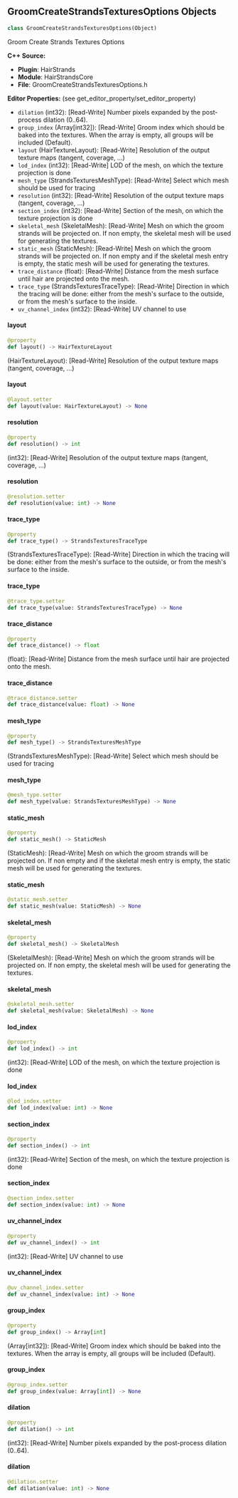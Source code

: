 ## GroomCreateStrandsTexturesOptions Objects

```python
class GroomCreateStrandsTexturesOptions(Object)
```

Groom Create Strands Textures Options

**C++ Source:**

- **Plugin**: HairStrands
- **Module**: HairStrandsCore
- **File**: GroomCreateStrandsTexturesOptions.h

**Editor Properties:** (see get_editor_property/set_editor_property)

- ``dilation`` (int32):  [Read-Write] Number pixels expanded by the post-process dilation (0..64).
- ``group_index`` (Array[int32]):  [Read-Write] Groom index which should be baked into the textures. When the array is empty, all groups will be included (Default).
- ``layout`` (HairTextureLayout):  [Read-Write] Resolution of the output texture maps (tangent, coverage, ...)
- ``lod_index`` (int32):  [Read-Write] LOD of the mesh, on which the texture projection is done
- ``mesh_type`` (StrandsTexturesMeshType):  [Read-Write] Select which mesh should be used for tracing
- ``resolution`` (int32):  [Read-Write] Resolution of the output texture maps (tangent, coverage, ...)
- ``section_index`` (int32):  [Read-Write] Section of the mesh, on which the texture projection is done
- ``skeletal_mesh`` (SkeletalMesh):  [Read-Write] Mesh on which the groom strands will be projected on. If non empty, the skeletal mesh will be used for generating the textures.
- ``static_mesh`` (StaticMesh):  [Read-Write] Mesh on which the groom strands will be projected on. If non empty and if the skeletal mesh entry is empty, the static mesh will be used for generating the textures.
- ``trace_distance`` (float):  [Read-Write] Distance from the mesh surface until hair are projected onto the mesh.
- ``trace_type`` (StrandsTexturesTraceType):  [Read-Write] Direction in which the tracing will be done: either from the mesh's surface to the outside, or from the mesh's surface to the inside.
- ``uv_channel_index`` (int32):  [Read-Write] UV channel to use

<a id="unreal.GroomCreateStrandsTexturesOptions.layout"></a>

#### layout

```python
@property
def layout() -> HairTextureLayout
```

(HairTextureLayout):  [Read-Write] Resolution of the output texture maps (tangent, coverage, ...)

<a id="unreal.GroomCreateStrandsTexturesOptions.layout"></a>

#### layout

```python
@layout.setter
def layout(value: HairTextureLayout) -> None
```

<a id="unreal.GroomCreateStrandsTexturesOptions.resolution"></a>

#### resolution

```python
@property
def resolution() -> int
```

(int32):  [Read-Write] Resolution of the output texture maps (tangent, coverage, ...)

<a id="unreal.GroomCreateStrandsTexturesOptions.resolution"></a>

#### resolution

```python
@resolution.setter
def resolution(value: int) -> None
```

<a id="unreal.GroomCreateStrandsTexturesOptions.trace_type"></a>

#### trace_type

```python
@property
def trace_type() -> StrandsTexturesTraceType
```

(StrandsTexturesTraceType):  [Read-Write] Direction in which the tracing will be done: either from the mesh's surface to the outside, or from the mesh's surface to the inside.

<a id="unreal.GroomCreateStrandsTexturesOptions.trace_type"></a>

#### trace_type

```python
@trace_type.setter
def trace_type(value: StrandsTexturesTraceType) -> None
```

<a id="unreal.GroomCreateStrandsTexturesOptions.trace_distance"></a>

#### trace_distance

```python
@property
def trace_distance() -> float
```

(float):  [Read-Write] Distance from the mesh surface until hair are projected onto the mesh.

<a id="unreal.GroomCreateStrandsTexturesOptions.trace_distance"></a>

#### trace_distance

```python
@trace_distance.setter
def trace_distance(value: float) -> None
```

<a id="unreal.GroomCreateStrandsTexturesOptions.mesh_type"></a>

#### mesh_type

```python
@property
def mesh_type() -> StrandsTexturesMeshType
```

(StrandsTexturesMeshType):  [Read-Write] Select which mesh should be used for tracing

<a id="unreal.GroomCreateStrandsTexturesOptions.mesh_type"></a>

#### mesh_type

```python
@mesh_type.setter
def mesh_type(value: StrandsTexturesMeshType) -> None
```

<a id="unreal.GroomCreateStrandsTexturesOptions.static_mesh"></a>

#### static_mesh

```python
@property
def static_mesh() -> StaticMesh
```

(StaticMesh):  [Read-Write] Mesh on which the groom strands will be projected on. If non empty and if the skeletal mesh entry is empty, the static mesh will be used for generating the textures.

<a id="unreal.GroomCreateStrandsTexturesOptions.static_mesh"></a>

#### static_mesh

```python
@static_mesh.setter
def static_mesh(value: StaticMesh) -> None
```

<a id="unreal.GroomCreateStrandsTexturesOptions.skeletal_mesh"></a>

#### skeletal_mesh

```python
@property
def skeletal_mesh() -> SkeletalMesh
```

(SkeletalMesh):  [Read-Write] Mesh on which the groom strands will be projected on. If non empty, the skeletal mesh will be used for generating the textures.

<a id="unreal.GroomCreateStrandsTexturesOptions.skeletal_mesh"></a>

#### skeletal_mesh

```python
@skeletal_mesh.setter
def skeletal_mesh(value: SkeletalMesh) -> None
```

<a id="unreal.GroomCreateStrandsTexturesOptions.lod_index"></a>

#### lod_index

```python
@property
def lod_index() -> int
```

(int32):  [Read-Write] LOD of the mesh, on which the texture projection is done

<a id="unreal.GroomCreateStrandsTexturesOptions.lod_index"></a>

#### lod_index

```python
@lod_index.setter
def lod_index(value: int) -> None
```

<a id="unreal.GroomCreateStrandsTexturesOptions.section_index"></a>

#### section_index

```python
@property
def section_index() -> int
```

(int32):  [Read-Write] Section of the mesh, on which the texture projection is done

<a id="unreal.GroomCreateStrandsTexturesOptions.section_index"></a>

#### section_index

```python
@section_index.setter
def section_index(value: int) -> None
```

<a id="unreal.GroomCreateStrandsTexturesOptions.uv_channel_index"></a>

#### uv_channel_index

```python
@property
def uv_channel_index() -> int
```

(int32):  [Read-Write] UV channel to use

<a id="unreal.GroomCreateStrandsTexturesOptions.uv_channel_index"></a>

#### uv_channel_index

```python
@uv_channel_index.setter
def uv_channel_index(value: int) -> None
```

<a id="unreal.GroomCreateStrandsTexturesOptions.group_index"></a>

#### group_index

```python
@property
def group_index() -> Array[int]
```

(Array[int32]):  [Read-Write] Groom index which should be baked into the textures. When the array is empty, all groups will be included (Default).

<a id="unreal.GroomCreateStrandsTexturesOptions.group_index"></a>

#### group_index

```python
@group_index.setter
def group_index(value: Array[int]) -> None
```

<a id="unreal.GroomCreateStrandsTexturesOptions.dilation"></a>

#### dilation

```python
@property
def dilation() -> int
```

(int32):  [Read-Write] Number pixels expanded by the post-process dilation (0..64).

<a id="unreal.GroomCreateStrandsTexturesOptions.dilation"></a>

#### dilation

```python
@dilation.setter
def dilation(value: int) -> None
```

<a id="unreal.GroomImportOptions"></a>